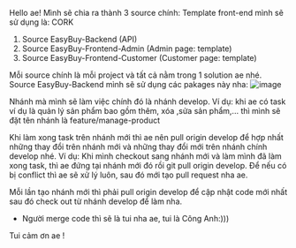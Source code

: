 Hello ae!
Mình sẽ chia ra thành 3 source chính:
Template front-end mình sẽ sử dụng là: CORK
1. Source EasyBuy-Backend (API)
2. Source EasyBuy-Frontend-Admin (Admin page: template)
3. Source EasyBuy-Frontend-Customer (Customer page: template)

Mỗi source chính là mỗi project và tất cả nằm trong 1 solution ae nhé.
Source EasyBuy-Backend mình sẽ sử dụng các pakages này nha:
![image](https://github.com/user-attachments/assets/2bc1359e-5534-40f9-ad68-b9af00fbd95d)

Nhánh mà mình sẽ làm việc chính đó là nhánh develop.
Ví dụ: khi ae có task ví dụ là quản lý sản phẩm bao gồm thêm, xóa ,sửa sản phẩm,... thì mình sẽ đặt tên nhánh là feature/manage-product

Khi làm xong task trên nhánh mới thì ae nên pull origin develop để hợp nhất những thay đổi trên nhánh mới và những thay đổi mới trên nhánh chính develop nhé.
Ví dụ: Khi mình checkout sang nhánh mới và làm mình đã làm xong task, thì ae đứng tại nhánh mới đó rồi git pull origin develop. Để nếu có bị conflict thì ae sẽ xử lý luôn, sau đó mới tạo pull request nha ae.

Mỗi lần tạo nhánh mới thì phải pull origin develop để cập nhật code mới nhất sau đó check out từ nhánh develop để làm nha.

* Người merge code thì sẽ là tui nha ae, tui là Công Anh:)))
  
Tui cảm ơn ae !
